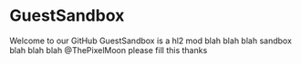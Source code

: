 # GuestSandbox
Welcome to our GitHub
GuestSandbox is a hl2 mod blah blah blah sandbox blah blah blah @ThePixelMoon please fill this thanks
